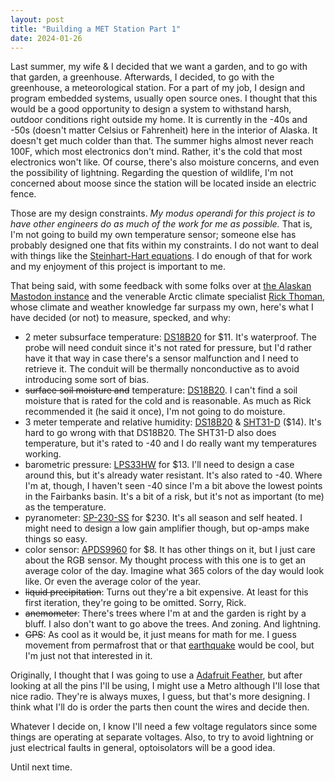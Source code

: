 ```yaml
---
layout: post
title: "Building a MET Station Part 1"
date: 2024-01-26
---
```


Last summer, my wife & I decided that we want a garden, and to go with that garden, a greenhouse. Afterwards, I decided, to go with the greenhouse, a meteorological station. For a part of my job, I design and program embedded systems, usually open source ones. I thought that this would be a good opportunity to design a system to withstand harsh, outdoor conditions right outside my home. It is currently in the -40s and -50s (doesn't matter Celsius or Fahrenheit) here in the interior of Alaska. It doesn't get much colder than that. The summer highs almost never reach 100F, which most electronics don't mind. Rather, it's the cold that most electronics won't like. Of course, there's also moisture concerns, and even the possibility of lightning. Regarding the question of wildlife, I'm not concerned about moose since the station will be located inside an electric fence.

Those are my design constraints. *My modus operandi for this project is to have other engineers do as much of the work for me as possible.* That is, I'm not going to build my own temperature sensor; someone else has probably designed one that fits within my constraints. I do not want to deal with things like the [Steinhart-Hart equations](https://en.wikipedia.org/wiki/Steinhart%E2%80%93Hart_equation). I do enough of that for work and my enjoyment of this project is important to me.

That being said, with some feedback with some folks over at [the Alaskan Mastodon instance](https://alaskan.social/about) and the venerable Arctic climate specialist [Rick Thoman](https://substack.com/@alaskaclimate), whose climate and weather knowledge far surpass my own, here's what I have decided (or not) to measure, specked, and why:

- 2 meter subsurface temperature: [DS18B20](https://www.sparkfun.com/products/11050) for $11. It's waterproof. The probe will need conduit since it's not rated for pressure, but I'd rather have it that way in case there's a sensor malfunction and I need to retrieve it. The conduit will be thermally nonconductive as to avoid introducing some sort of bias.
- ~~surface soil moisture and~~ temperature: [DS18B20](https://www.sparkfun.com/products/11050). I can't find a soil moisture that is rated for the cold and is reasonable. As much as Rick recommended it (he said it once), I'm not going to do moisture.
- 3 meter temperate and relative humidity: [DS18B20](https://www.sparkfun.com/products/11050) & [SHT31-D](https://www.adafruit.com/product/2857) ($14). It's hard to go wrong with that DS18B20. The SHT31-D also does temperature, but it's rated to -40 and I do really want my temperatures working.
- barometric pressure: [LPS33HW](https://www.adafruit.com/product/4414) for $13. I'll need to design a case around this, but it's already water resistant. It's also rated to -40. Where I'm at, though, I haven't seen -40 since I'm a bit above the lowest points in the Fairbanks basin. It's a bit of a risk, but it's not as important (to me) as the temperature.
- pyranometer: [SP-230-SS](https://www.apogeeinstruments.com/sp-230-ss-all-season-heated-pyranometer/) for $230. It's all season and self heated. I might need to design a low gain amplifier though, but op-amps make things so easy.
- color sensor: [APDS9960](https://www.adafruit.com/product/3595) for $8. It has other things on it, but I just care about the RGB sensor. My thought process with this one is to get an average color of the day. Imagine what 365 colors of the day would look like. Or even the average color of the year.
- ~~liquid precipitation~~: Turns out they're a bit expensive. At least for this first iteration, they're going to be omitted. Sorry, Rick.
- ~~anemometer~~: There's trees where I'm at and the garden is right by a bluff. I also don't want to go above the trees. And zoning. And lightning.
- ~~GPS~~: As cool as it would be, it just means for math for me. I guess movement from permafrost that or that [earthquake](https://earthquake.alaska.edu/magnitude-53-earthquake-near-salcha-rattles-interior-alaska) would be cool, but I'm just not that interested in it.

Originally, I thought that I was going to use a [Adafruit Feather](https://www.adafruit.com/product/3178), but after looking at all the pins I'll be using, I might use a Metro although I'll lose that nice radio. They're is always muxes, I guess, but that's more designing. I think what I'll do is order the parts then count the wires and decide then.

Whatever I decide on, I know I'll need a few voltage regulators since some things are operating at separate voltages. Also, to try to avoid lightning or just electrical faults in general, optoisolators will be a good idea.

Until next time.